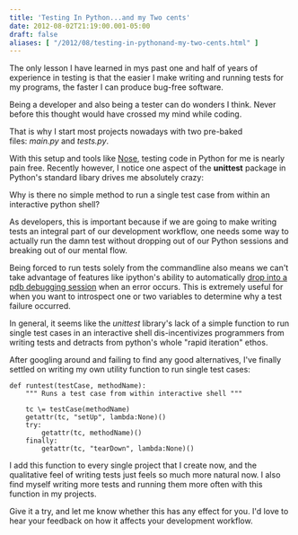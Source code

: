 ```yaml
---
title: 'Testing In Python...and my Two cents'
date: 2012-08-02T21:19:00.001-05:00
draft: false
aliases: [ "/2012/08/testing-in-pythonand-my-two-cents.html" ]
---
```


The only lesson I have learned in mys past one and half of years of experience in testing is that the easier I make writing and running tests for my programs, the faster I can produce bug-free software.

  
Being a developer and also being a tester can do wonders I think. Never before this thought would have crossed my mind while coding.

  

  

That is why I start most projects nowadays with two pre-baked files: _main.py_ and _tests.py_.

With this setup and tools like [Nose](http://somethingaboutorange.com/mrl/projects/nose/1.0.0/), testing code in Python for me is nearly pain free. Recently however, I notice one aspect of the **unittest** package in Python's standard libary drives me absolutely crazy:

Why is there no simple method to run a single test case from within an interactive python shell?

As developers, this is important because if we are going to make writing tests an integral part of our development workflow, one needs some way to actually run the damn test without dropping out of our Python sessions and breaking out of our mental flow.

Being forced to run tests solely from the commandline also means we can't take advantage of features like ipython's ability to automatically [drop into a pdb debugging session](http://ipython.scipy.org/doc/manual/html/interactive/tutorial.html#debug-a-python-script) when an error occurs. This is extremely useful for when you want to introspect one or two variables to determine why a test failure occurred.

In general, it seems like the _unittest_ library's lack of a simple function to run single test cases in an interactive shell dis-incentivizes programmers from writing tests and detracts from python's whole "rapid iteration" ethos.

After googling around and failing to find any good alternatives, I've finally settled on writing my own utility function to run single test cases:  
  
```
def runtest(testCase, methodName):  
    """ Runs a test case from within interactive shell """  
  
    tc \= testCase(methodName)  
    getattr(tc, "setUp", lambda:None)()  
    try:  
        getattr(tc, methodName)()    
    finally:  
        getattr(tc, "tearDown", lambda:None)()
```

  

I add this function to every single project that I create now, and the qualitative feel of writing tests just feels so much more natural now. I also find myself writing more tests and running them more often with this function in my projects.

Give it a try, and let me know whether this has any effect for you. I'd love to hear your feedback on how it affects your development workflow.